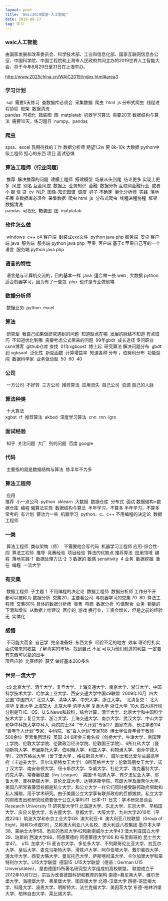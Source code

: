 ```yaml
---
layout: post
title: "Waic2019展望-人工智能"
date: 2019-08-27
tag: 学习
---
```






### waic人工智能

由国家发展和改革委员会、科学技术部、工业和信息化部、国家互联网信息办公室、中国科学院、中国工程院和上海市人民政府共同主办的2019世界人工智能大会，将于今年8月29日至31日在上海举办。

http://www.2025china.cn/WAIC2019/index.html#area3





### 学习计划



​	sql 
​		需要5天练习
​			查数据库必须会
​				采集数据
​					爬虫 
​						html
​						js
​						分布式爬虫
​						线程进程协程
​						框架
​				数据清洗	
​					pandas
​				可视化
​					箱装图
​						图
​					matplatab
​	机器学习算法
​		需要20天
​	数据结构与算法
​		需要10天，练习题目
​	numpy、pandas
​		

### 爬虫

spss、excel
我期待找的工作
	数据分析师
		期望1.2w 
			要 8k-10k
	大数据
	python中级工程师
担心的东西
	项目
	面试恐惧

### 算法工程师（行业问题）

​	推荐
​		解决推荐的问题
​			建模工程师
​				搭建模型
​				场景从头到尾
​				结论更多
​				实现上更多
​	风控
​		别名 互金风控
​			数据上
​			业务知识
​				金融
​				数据分析
​		互联网金融行业
​		或者小 额 信 贷
​	cv
​	NLP
​	图像-知识图谱
​	调度
​		娃子
​			不确定
​	量化分析师
​		实践
​		落地
​		拓展
查数据库必须会
​	采集数据
​		爬虫 
​			html
​			js
​			分布式爬虫
​			线程进程协程
​			框架
​	数据清洗	
​		pandas
​	可视化
​		箱装图
​			图
​		matplatab

### 软件怎么做	

​	windows
​		c++ c4 客户端
​			封装成exe文件
​		python java php 服务端
​	安卓
​		客户端 java
​		服务端 
​			服务端 python java php
​	苹果
​		客户端 基于c 苹果自己写的一个语言
​		服务端 python java php

### 语言的特性	

​	语言是与计算机交流的，目的基本一样
​		java
​			适合做一些 web  ,  大数据 
​		python
​			适合机器学习，因为有了一些包
​		php
​			也许是专业做前端

### 数据分析师

​	数据业务
​	python
​	excel

### 算法

​	研究型
​		我自己如果做研究遇到的问题
​		知道缺点在哪
​			发展的脉络不知道
​				有点取巧 
​					不知道优化到哪
​					需要考虑公式带来的问题
​		99年gbdt
​		成长途径
​			专问职业
​			csnn博客
​			github仓库 查找
​		01年xgboost
​		博士起
​			研究算法
​				解决问题分布
​					gbdt 到 xgbsoot
​		泛化性
​			新型函数
​		计算增益率
​		知道各种 分布 ，伯努利分布
​	功能型
​		闯
​			数据科学家
​	业务驱动型
​		50
​		60
​		40

### 公司

​	一方公司
​		不好转
​	三方公司
​		推荐算法
​		应用流失
​	自己公司
​		资源
​			自己的人脉

### 算法种类

​	十大算法	
​		xgbst
​		rf
​	推荐算法
​		akbed
​	深度学习算法
​		cnn
​		rnn
​		lgro

### 面试经验

​	知乎
​		关注问题
​		大厂
​		列的问题
​		百度 google

### 代码

​	主要指的就是数据结构与算法
​		练半年不为多

### 算法工程师

​	应用	
​		推荐
​			小一点公司
​				python
​				sklearn
​		大数据
​			数据仓库
​			分布式
​		面试
​			数据结构>数据仓库
​		编程 偏算法实现
​			数据结构与算法
​				半年学习，不算多
​					半年学习，不算多
​				常考的
​				有计划
​					要功力一些
​			机器学习
​			python、c、c++
​	不用编程的决定论
​		数据工程师

### 一类

​	算法工程师
​		类似架构（师）
​		不需要他会写代码
​	机器学习工程师
​		应用-综合性-闯
​			算法工程师
​				推导
​					竞赛经验
​					项目经验
​					算法的优缺点
​					推荐算法
​			应用领域
​			编程
​			落地实践-1
​			数据处理方法-2
​			3 数据的 敏感 sensitivity 
​			4 业务
​	数据挖掘
​		重在
​			编程
​	一流大学

### 有交集

​	数据工程师
​		子主题 1
​			不用编程的决定论
​				数据工程师
​	数据分析师
​		工作分不开
​	都可以被称为 数据分析
​		交集20，主要看公司
​		与机器学习的交集
​		70
​		80
​	算法工程师
​	交集80%
具体的数据分析师
​	零售
​		电商
​			数据分析
​				均值
​				聚合
​			业务
​			销量的下滑和增长
​			从数据上给建议
​	医疗的
​	游戏
​		换行业，工资会增长、但是之前的经验无
​		实体化

### 感悟

​	不可能大而全
​		自己学
​			完全准备好
​			东西太多
​	经验不足的地方
​		效率
​		理论打扎实
​	面试带来的收益
​		了解真实的市场，找到自己 不足
​		可以为他们创造的利益
​	一定要有东西可以拿的出手	
​		项目应验
​		比赛经验
​			获奖 做好基本200多名









### 世界一流大学

​	c9
​		北京大学、清华大学、复旦大学、上海交通大学、南京大学、浙江大学、中国科学技术大学、哈尔滨工业大学、西安交通大学
​		中国c9联盟
​			2009年10月
​	四大
​		民国“中国四大”
​			北京大学、清华大学、中央大学、浙江大学。
​		北清复交： 北大 清华 复旦大学 上海交大 
​		北京大学 清华大学 复旦大学 浙江大学
​	10大
​		四大排行榜分别是THE、QS、U.S.News和软科，综合计算，清华大学、北京大学和中国科学技术大学；
​		复旦大学、浙江大学、上海交通大学、南京大学、武汉大学、中山大学和华中科技大学
​		中科大
​			两院院士34
​			“千人计划”专家27
​			国家杰青、长江学者114
​			“青年千人计划”专家、中科院、省“百人计划”专家188
​			博士学位青年骨干教师 500余位
​	罗素集团盟校
​		英国-24
​			6所金三角名校（剑桥大学、牛津大学、帝国理工学院、伦敦大学学院、伦敦政治经济学院、伦敦国王学院）、
​			6所红砖大学（曼彻斯特大学、布里斯托大学、伯明翰大学、利兹大学、利物浦大学、谢菲尔德大学）、
​			2所苏格兰大学（爱丁堡大学 、格拉斯哥大学）、
​			威尔士和北爱尔兰最高学府（卡迪夫大学、贝尔法斯特女王大学）
​			8所英格兰大学：伦敦玛丽女王大学、诺丁汉大学、南安普顿大学、纽卡斯尔大学、华威大学、杜伦大学、埃克塞特大学、约克大学。
​	常春藤联盟（Ivy League）
​		美国-8
​			哈佛大学、宾夕法尼亚大学、耶鲁大学、普林斯顿大学、哥伦比亚大学、达特茅斯学院、布朗大学及康奈尔大学。
​			美国八所常春藤盟校都是私立大学，和公立大学一样它们同时接受联邦政府资助和私人捐赠，用于学术研究。由于美国公立大学享有联邦政府的巨额拨款，私立大学的财政支出和研究经费要低于公立大学
​	RU11
​		日本-11
​			日文：学术研究恳谈会
​				Research University 11
​					研究型大学11
​			北海道大学、东北大学、东京大学、早稻田大学、庆应义塾大学、名古屋大学、京都大学、大阪大学、九州大学2010年（平成22年）筑波大学和东京工业大学
​	G8
​		澳大利亚-8
​			澳大利亚八校联盟（Group of Eight，简称Go8或G8），又称澳大利亚八大名校、澳大利亚八校集团
​			墨尔本大学38、蒙纳士大学58、悉尼的悉尼大学42和新南威尔士大学43
​			澳大利亚国立大学29、珀斯的 西澳大学86、阿德莱德的  阿德莱德大学106 和   布里斯班的  昆士兰大学47。
​	u15
​		加拿大-15
​			麦吉尔大学、多伦多大学、不列颠哥伦比亚大学、拉瓦尔大学、皇后大学、麦克马斯特大学、滑铁卢大学、阿尔伯塔大学、
​			戴尔豪西大学、渥太华大学、西安大略大学、曼尼托巴大学、萨斯喀彻温大学、卡尔加里大学和蒙特利尔大学。 
​	U15大学联盟
​		德国15
​			U15大学联盟（德语：German U15 Universitäten），是由德国15所著名研究型大学组成的高校联盟。
​			联盟成立于2012年10月12日，宗旨为改善德国科研和教育的架构
​			南德=慕尼黑大学、维尔茨堡大学、海德堡大学、弗莱堡大学、图宾根大学
北德-汉堡大学
西德-哥廷根大学、科隆大学、波恩大学、明斯特大、法兰克福大学、美因茨大学
东德-柏林洪堡大学、柏林自由大学、莱比锡大学。









